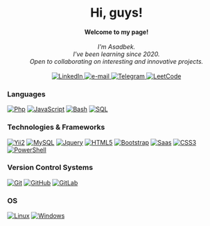 <h1 align="center">Hi, guys! </h1>

<p align="center">
    <b>Welcome to my page!</b><br><br>
    <i>
        I'm Asadbek.<br>
        I've been learning since 2020. <br>
        Open to collaborating on interesting and innovative projects.<br>
    </i><br>
    <a href="https://www.linkedin.com/in/asadbek-sotqinbayev-63904a228">
        <img src="https://img.shields.io/badge/LinkedIn-blue?style=flat-square&logo=linkedin" alt="LinkedIn">
    </a>
    <a href="mailto:asadbekdev007@gmail.com">
        <img src="https://img.shields.io/badge/Email-blue?style=flat-square&logo=gmail&logoColor=white" alt="e-mail">
    </a>
    <a href="https://telegram.me/alexcoder0612">
        <img src="https://img.shields.io/badge/Telegram-2CA5E0?style=flat-square&logo=telegram&logoColor=white" alt="Telegram">
    </a>
    <a href="https://leetcode.com/asadbekkuz">
        <img src="https://img.shields.io/badge/LeetCode-blue?style=flat-square&logo=LeetCode" alt="LeetCode">
    </a>
</p>

### Languages
[![Php](https://img.shields.io/badge/php-black?style=for-the-badge&logo=php)](https://github.com/asadbekkuz)
[![JavaScript](https://img.shields.io/badge/javascript-black?style=for-the-badge&logo=javascript)](https://github.com/asadbekkuz)
[![Bash](https://img.shields.io/badge/bash-black?style=for-the-badge&logo=gnu-bash&logoColor=white)](https://github.com/asadbekkuz)
[![SQL](https://img.shields.io/badge/sql-black?style=for-the-badge&logo=mysql)](https://github.com/asadbekkuz)


### Technologies & Frameworks
[![Yii2](https://img.shields.io/badge/Yii2-F6C915?style=for-the-badge&logo=php&logoColor=black)](https://hub.docker.com/u/asadbekkuz)
[![MySQL](https://img.shields.io/badge/MySQL-00000F?style=for-the-badge&logo=mysql&logoColor=white)](https://hub.docker.com/u/asadbekkuz)
[![Jquery](https://img.shields.io/badge/jQuery-0769AD?style=for-the-badge&logo=jquery&logoColor=white)](https://hub.docker.com/u/asadbekkuz)
[![HTML5](https://img.shields.io/badge/html5-black?style=for-the-badge&logo=html5)](https://hub.docker.com/u/asadbekkuz)
[![Bootstrap](https://img.shields.io/badge/Bootstrap-563D7C?style=for-the-badge&logo=bootstrap&logoColor=white)](https://hub.docker.com/u/asadbekkuz)
[![Saas](https://img.shields.io/badge/Sass-CC6699?style=for-the-badge&logo=sass&logoColor=white)](https://hub.docker.com/u/asadbekkuz)
[![CSS3](https://img.shields.io/badge/css3-black?style=for-the-badge&logo=css3)](https://hub.docker.com/u/asadbekkuz)
[![PowerShell](https://img.shields.io/badge/Powershell-2CA5E0?style=for-the-badge&logo=powershell&logoColor=white)](https://hub.docker.com/u/asadbekkuz)


### Version Control Systems
[![Git](https://img.shields.io/badge/GIT-E44C30?style=for-the-badge&logo=git&logoColor=white)](https://hub.docker.com/u/asadbekkuz)
[![GitHub](https://img.shields.io/badge/GitHub-100000?style=for-the-badge&logo=github&logoColor=white)](https://hub.docker.com/u/asadbekkuz)
[![GitLab](https://img.shields.io/badge/GitLab-330F63?style=for-the-badge&logo=gitlab&logoColor=white)](https://hub.docker.com/u/asadbekkuz)

### OS
[![Linux](https://img.shields.io/badge/linux-black?style=for-the-badge&logo=Linux)](https://github.com/asadbekkuz)
[![Windows](https://img.shields.io/badge/Windows-black?style=for-the-badge&logo=Windows)](https://github.com/asadbekkuz)


